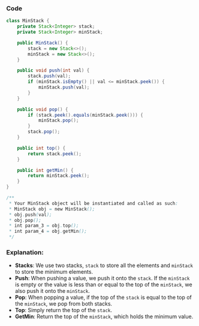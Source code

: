 ### Code
```java
class MinStack {
    private Stack<Integer> stack;
    private Stack<Integer> minStack;

    public MinStack() {
        stack = new Stack<>();
        minStack = new Stack<>();
    }

    public void push(int val) {
        stack.push(val);
        if (minStack.isEmpty() || val <= minStack.peek()) {
            minStack.push(val);
        }
    }

    public void pop() {
        if (stack.peek().equals(minStack.peek())) {
            minStack.pop();
        }
        stack.pop();
    }

    public int top() {
        return stack.peek();
    }

    public int getMin() {
        return minStack.peek();
    }
}

/**
 * Your MinStack object will be instantiated and called as such:
 * MinStack obj = new MinStack();
 * obj.push(val);
 * obj.pop();
 * int param_3 = obj.top();
 * int param_4 = obj.getMin();
 */
```

### Explanation:
- **Stacks**: We use two stacks, `stack` to store all the elements and `minStack` to store the minimum elements.
- **Push**: When pushing a value, we push it onto the `stack`. If the `minStack` is empty or the value is less than or equal to the top of the `minStack`, we also push it onto the `minStack`.
- **Pop**: When popping a value, if the top of the `stack` is equal to the top of the `minStack`, we pop from both stacks.
- **Top**: Simply return the top of the `stack`.
- **GetMin**: Return the top of the `minStack`, which holds the minimum value.


